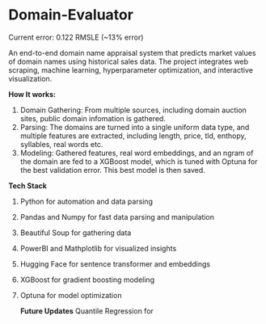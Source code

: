 # Domain-Evaluator

Current error: 0.122 RMSLE (~13% error)

An end-to-end domain name appraisal system that predicts market values of domain names using historical sales data. The project integrates web scraping, machine learning, hyperparameter optimization, and interactive visualization.

**How It works:**
1. Domain Gathering: From multiple sources, including domain auction sites, public domain infomation is gathered.
2. Parsing: The domains are turned into a single uniform data type, and multiple features are extracted, including length, price, tld, enthopy, syllables, real words etc.
3. Modeling: Gathered features, real word embeddings, and an ngram of the domain are fed to a  XGBoost model, which is tuned with Optuna for the best validation error. This best model is then saved.

**Tech Stack**
1. Python for automation and data parsing
2. Pandas and Numpy for fast data parsing and manipulation
3. Beautiful Soup for gathering data
4. PowerBI and Mathplotlib for visualized insights
5. Hugging Face for sentence transformer and embeddings
6. XGBoost for gradient boosting modeling
7. Optuna for model optimization

   **Future Updates**
   Quantile Regression for
